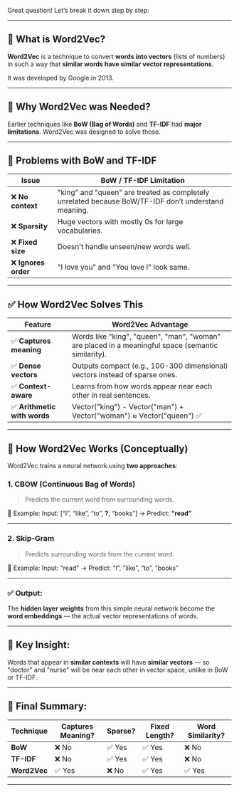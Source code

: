 Great question! Let’s break it down step by step:

---

## 🔷 What is **Word2Vec**?

**Word2Vec** is a technique to convert **words into vectors** (lists of numbers) in such a way that **similar words have similar vector representations**.

It was developed by Google in 2013.

---

## 🔶 Why Word2Vec was Needed?

Earlier techniques like **BoW (Bag of Words)** and **TF-IDF** had **major limitations**. Word2Vec was designed to solve those.

---

## 🔷 Problems with BoW and TF-IDF

| Issue               | BoW / TF-IDF Limitation                                                                             |
| ------------------- | --------------------------------------------------------------------------------------------------- |
| ❌ **No context**    | "king" and "queen" are treated as completely unrelated because BoW/TF-IDF don’t understand meaning. |
| ❌ **Sparsity**      | Huge vectors with mostly 0s for large vocabularies.                                                 |
| ❌ **Fixed size**    | Doesn't handle unseen/new words well.                                                               |
| ❌ **Ignores order** | "I love you" and "You love I" look same.                                                            |

---

## ✅ How **Word2Vec Solves This**

| Feature                     | Word2Vec Advantage                                                                                 |
| --------------------------- | -------------------------------------------------------------------------------------------------- |
| ✅ **Captures meaning**      | Words like "king", "queen", "man", "woman" are placed in a meaningful space (semantic similarity). |
| ✅ **Dense vectors**         | Outputs compact (e.g., 100-300 dimensional) vectors instead of sparse ones.                        |
| ✅ **Context-aware**         | Learns from how words appear near each other in real sentences.                                    |
| ✅ **Arithmetic with words** | Vector("king") - Vector("man") + Vector("woman") ≈ Vector("queen") ✅                               |

---

## 🔷 How Word2Vec Works (Conceptually)

Word2Vec trains a neural network using **two approaches**:

### 1. **CBOW (Continuous Bag of Words)**

> Predicts the current word from surrounding words.

🧠 Example:
Input: \[“I”, “like”, “to”, **?**, “books”] → Predict: **“read”**

---

### 2. **Skip-Gram**

> Predicts surrounding words from the current word.

🧠 Example:
Input: “read” → Predict: “I”, “like”, “to”, “books”

---

### ✅ Output:

The **hidden layer weights** from this simple neural network become the **word embeddings** — the actual vector representations of words.

---

## 🧠 Key Insight:

Words that appear in **similar contexts** will have **similar vectors** — so "doctor" and "nurse" will be near each other in vector space, unlike in BoW or TF-IDF.

---

## 📌 Final Summary:

| Technique    | Captures Meaning? | Sparse? | Fixed Length? | Word Similarity? |
| ------------ | ----------------- | ------- | ------------- | ---------------- |
| **BoW**      | ❌ No              | ✅ Yes   | ✅ Yes         | ❌ No             |
| **TF-IDF**   | ❌ No              | ✅ Yes   | ✅ Yes         | ❌ No             |
| **Word2Vec** | ✅ Yes             | ❌ No    | ✅ Yes         | ✅ Yes            |

---
